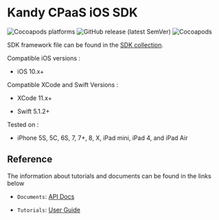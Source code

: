 # Kandy CPaaS iOS SDK

<p>
    <img alt="Cocoapods platforms" src="https://img.shields.io/cocoapods/p/KandyCPaaSMobileSDK">
    <img alt="GitHub release (latest SemVer)" src="https://img.shields.io/github/v/release/kandy-io/kandy-cpaas-ios-sdk">
    <img alt="Cocoapods" src="https://img.shields.io/cocoapods/v/KandyCPaaSMobileSDK">
</p>

SDK framework file can be found in the [SDK collection](https://github.com/Kandy-IO/kandy-cpaas-ios-sdk/tree/master/dist).

Compatible iOS versions :

* iOS 10.x+

Compatible XCode and Swift Versions :

* XCode 11.x+

* Swift 5.1.2+

Tested on :

* iPhone 5S, 5C, 6S, 7, 7+, 8, X, iPad mini, iPad 4, and iPad Air

## Reference

The information about tutorials and documents can be found in the links below

* `Documents`: [API Docs](https://kandy-io.github.io/kandy-cpaas-ios-sdk/docs)

* `Tutorials`: [User Guide](https://kandy-io.github.io/kandy-cpaas-ios-sdk/tutorials)

